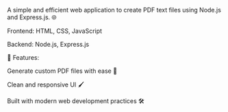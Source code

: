 A simple and efficient web application to create PDF text files using Node.js and Express.js. 🌐

Frontend: HTML, CSS, JavaScript

Backend: Node.js, Express.js

🎯 Features:

Generate custom PDF files with ease 📑

Clean and responsive UI 🖌️

Built with modern web development practices 🛠️
